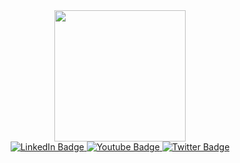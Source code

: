 <div id="header" align="center">
  <img src="https://media.giphy.com/media/gjrYDwbjnK8x36xZIO/giphy.gif" class="" width="210"/>
<!--   <img src="https://i.imgur.com/pqdICWJ.gif" class="" width="200" /> -->
</div>

<div id="badges" align="center">
  <a href="your-linkedin-URL">
    <img src="https://img.shields.io/badge/LinkedIn-blue?style=for-the-badge&logo=linkedin&logoColor=white" alt="LinkedIn Badge"/>
  </a>
  <a href="your-youtube-URL">
    <img src="https://img.shields.io/badge/YouTube-red?style=for-the-badge&logo=youtube&logoColor=white" alt="Youtube Badge"/>
  </a>
  <a href="your-twitter-URL">
    <img src="https://img.shields.io/badge/Twitter-blue?style=for-the-badge&logo=twitter&logoColor=white" alt="Twitter Badge"/>
  </a>
</div>

<div align="center">
  <img src="https://komarev.com/ghpvc/?username=nate51315&style=flat-square&color=blue" alt=""/>
  <a href="#"><img src="https://img.shields.io/badge/Portfolio Website-C6FF00" alt=""/></a>
</div>

<!--
<h1 align="center">
  hello there!
</h1>

<div align="center">
  <img src="https://media.giphy.com/media/dWesBcTLavkZuG35MI/giphy.gif" width="600" height="300"/>
</div>
-->






